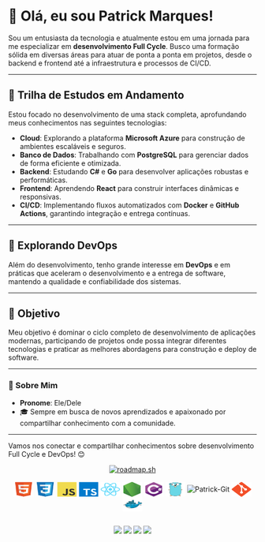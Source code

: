 # 👋 Olá, eu sou Patrick Marques!

Sou um entusiasta da tecnologia e atualmente estou em uma jornada para me especializar em **desenvolvimento Full Cycle**. Busco uma formação sólida em diversas áreas para atuar de ponta a ponta em projetos, desde o backend e frontend até a infraestrutura e processos de CI/CD.

---

## 🚀 Trilha de Estudos em Andamento

Estou focado no desenvolvimento de uma stack completa, aprofundando meus conhecimentos nas seguintes tecnologias:

- **Cloud**: Explorando a plataforma **Microsoft Azure** para construção de ambientes escaláveis e seguros.
- **Banco de Dados**: Trabalhando com **PostgreSQL** para gerenciar dados de forma eficiente e otimizada.
- **Backend**: Estudando **C#** e **Go** para desenvolver aplicações robustas e performáticas.
- **Frontend**: Aprendendo **React** para construir interfaces dinâmicas e responsivas.
- **CI/CD**: Implementando fluxos automatizados com **Docker** e **GitHub Actions**, garantindo integração e entrega contínuas.

---

## 🌱 Explorando DevOps

Além do desenvolvimento, tenho grande interesse em **DevOps** e em práticas que aceleram o desenvolvimento e a entrega de software, mantendo a qualidade e confiabilidade dos sistemas. 

---

## 🎯 Objetivo

Meu objetivo é dominar o ciclo completo de desenvolvimento de aplicações modernas, participando de projetos onde possa integrar diferentes tecnologias e praticar as melhores abordagens para construção e deploy de software.

---

### 👤 Sobre Mim

- **Pronome**: Ele/Dele
- 🎓 Sempre em busca de novos aprendizados e apaixonado por compartilhar conhecimento com a comunidade.

---

Vamos nos conectar e compartilhar conhecimentos sobre desenvolvimento Full Cycle e DevOps! 😊

<div align="center">
  <a href="https://roadmap.sh"><img src="https://roadmap.sh/card/tall/659461eeae22c12523111485?variant=dark&roadmaps=%2Cdevops%2Cfull-stack%2Csoftware-architect" alt="roadmap.sh"/></a>
</div>

<!--
<div align="center">
  <a href="https://github.com/PkMs7">
  <img height="180em" src="https://github-readme-stats-git-masterrstaa-rickstaa.vercel.app/api?username=PkMs7&&show_icons=true&theme=dark"/>
  <img height="180em" src="https://github-readme-stats-git-masterrstaa-rickstaa.vercel.app/api/top-langs/?username=PkMs7&layout=compact&langs_count=7&theme=dark"/>
</div>
-->

<div style="display: inline_block" align="center"><br>
  <img align="center" alt="Patrick-HTML" height="30" width="40" src="https://raw.githubusercontent.com/devicons/devicon/master/icons/html5/html5-original.svg">
  <img align="center" alt="Patrick-CSS" height="30" width="40" src="https://raw.githubusercontent.com/devicons/devicon/master/icons/css3/css3-original.svg">
  <img align="center" alt="Patrick-Js" height="30" width="40" src="https://raw.githubusercontent.com/devicons/devicon/master/icons/javascript/javascript-original.svg">
  <img align="center" alt="Patrick-Ts" height="30" width="40" src="https://raw.githubusercontent.com/devicons/devicon/master/icons/typescript/typescript-original.svg">
  <img align="center" alt="Patrick-Ts" height="30" width="40" src="https://raw.githubusercontent.com/devicons/devicon/master/icons/react/react-original.svg">
  <img align="center" alt="Patrick-Angular" height="30" width="40" src="https://raw.githubusercontent.com/devicons/devicon/master/icons/nodejs/nodejs-original.svg">
  <img align="center" alt="Patrick-Csharp" height="30" width="40" src="https://raw.githubusercontent.com/devicons/devicon/master/icons/csharp/csharp-original.svg">
  <img align="center" alt="Patrick-Csharp" height="30" width="40" src="https://raw.githubusercontent.com/devicons/devicon/master/icons/go/go-original.svg">
  <img align="center" alt="Patrick-Git" height="30" width="40" src="https://cdn.jsdelivr.net/gh/devicons/devicon/icons/vscode/vscode-original.svg">
  <img align="center" alt="Patrick-Git" height="30" width="40" src="https://raw.githubusercontent.com/devicons/devicon/master/icons/git/git-original.svg">
  <img align="center" alt="Patrick-Docker" height="30" width="40" src="https://raw.githubusercontent.com/devicons/devicon/master/icons/docker/docker-original.svg">
  <!--<img align="center" alt="Patrick-Angular" height="30" width="40" src="https://raw.githubusercontent.com/devicons/devicon/master/icons/angularjs/angularjs-original.svg">
  <img align="center" alt="Patrick-React" height="30" width="40" src="https://raw.githubusercontent.com/devicons/devicon/master/icons/react/react-original.svg">
  <img align="center" alt="Patrick-Python" height="30" width="40" src="https://raw.githubusercontent.com/devicons/devicon/master/icons/python/python-original.svg">
  <img align="center" alt="Patrick-Java" height="30" width="40" src="https://raw.githubusercontent.com/devicons/devicon/master/icons/java/java-original.svg">-->
</div>
  
  ##
 
<div align="center">
   <a href="https://linktr.ee/patrickmarques_pk" target="_blank"><img src="https://img.shields.io/badge/Linktree-43e660?style=for-the-badge&logo=linktree&logoColor=white"></a>
  <a href="https://www.instagram.com/pkmarques7/" target="_blank"><img src="https://img.shields.io/badge/-Instagram-%23E4405F?style=for-the-badge&logo=instagram&logoColor=white"></a>
  <a href="https://www.linkedin.com/in/patrick-marques-0290b489/" target="_blank"><img src="https://img.shields.io/badge/-LinkedIn-%230077B5?style=for-the-badge&logo=linkedin&logoColor=white"></a>
  <a href = "mailto:patrickmarques_adm@outlook.com" target="_blank"><img src="https://img.shields.io/badge/-Outlook-0078d4?style=for-the-badge&logo=microsoft&logoColor=white"></a>
 </div>
